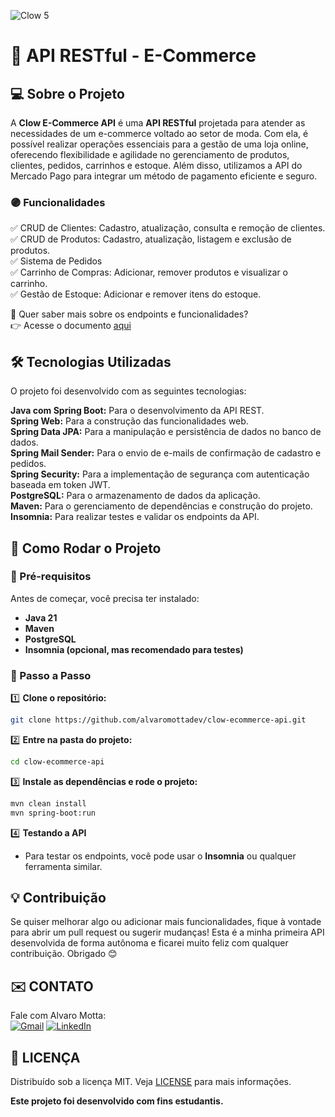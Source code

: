 ![Clow 5](https://github.com/user-attachments/assets/17b7c231-0474-4ddc-bf36-2bc2fce14377)

# 🛒 API RESTful - E-Commerce  

## 💻 Sobre o Projeto  

A **Clow E-Commerce API** é uma **API RESTful** projetada para atender as necessidades de um e-commerce voltado ao setor de moda. Com ela, é possível realizar operações essenciais para a gestão de uma loja online, oferecendo flexibilidade e agilidade no gerenciamento de produtos, clientes, pedidos, carrinhos e estoque. Além disso, utilizamos a API do Mercado Pago para integrar um método de pagamento eficiente e seguro.

### 🟣 Funcionalidades  

✅ CRUD de Clientes: Cadastro, atualização, consulta e remoção de clientes.  
✅ CRUD de Produtos: Cadastro, atualização, listagem e exclusão de produtos.  
✅ Sistema de Pedidos  
✅ Carrinho de Compras: Adicionar, remover produtos e visualizar o carrinho.  
✅ Gestão de Estoque: Adicionar e remover itens do estoque.

📜 Quer saber mais sobre os endpoints e funcionalidades?  
👉 Acesse o documento [aqui](https://sassy-ermine-3c7.notion.site/Clow-E-Commerce-API-1a712b6797b38086abf7c78425ed31c2?pvs=73)

## 🛠 Tecnologias Utilizadas  

O projeto foi desenvolvido com as seguintes tecnologias:  

**Java com Spring Boot:** Para o desenvolvimento da API REST.  
**Spring Web:** Para a construção das funcionalidades web.  
**Spring Data JPA:** Para a manipulação e persistência de dados no banco de dados.  
**Spring Mail Sender:** Para o envio de e-mails de confirmação de cadastro e pedidos.  
**Spring Security:** Para a implementação de segurança com autenticação baseada em token JWT.  
**PostgreSQL:** Para o armazenamento de dados da aplicação.  
**Maven:** Para o gerenciamento de dependências e construção do projeto.  
**Insomnia:** Para realizar testes e validar os endpoints da API.

## 🎯 Como Rodar o Projeto  

### 🔹 Pré-requisitos  
Antes de começar, você precisa ter instalado:  
- **Java 21**  
- **Maven**  
- **PostgreSQL**  
- **Insomnia (opcional, mas recomendado para testes)**  

### 🔹 Passo a Passo  

1️⃣ **Clone o repositório:**  
```bash
git clone https://github.com/alvaromottadev/clow-ecommerce-api.git
```  

2️⃣ **Entre na pasta do projeto:**  
```bash
cd clow-ecommerce-api
```  

3️⃣ **Instale as dependências e rode o projeto:**  
```bash
mvn clean install
mvn spring-boot:run
```  

4️⃣ **Testando a API**  
- Para testar os endpoints, você pode usar o **Insomnia** ou qualquer ferramenta similar.  

## 💡 Contribuição  

Se quiser melhorar algo ou adicionar mais funcionalidades, fique à vontade para abrir um pull request ou sugerir mudanças! Esta é a minha primeira API desenvolvida de forma autônoma e ficarei muito feliz com qualquer contribuição. Obrigado 😊

## ✉️ CONTATO
Fale com Alvaro Motta:  
[![Gmail](https://img.shields.io/badge/Gmail-D14836?logo=gmail&logoColor=white)](mailto:alvaromotta.dev@gmail.com)  [![LinkedIn](https://img.shields.io/badge/LinkedIn-0077B5?logo=linkedin&logoColor=white)](https://www.linkedin.com/in/alvaromottadev/)

## 📃 LICENÇA
Distribuído sob a licença MIT. Veja [LICENSE]("https://github.com/alvaromottadev/clow-ecommerce-api/blob/master/LICENSE) para mais informações.

**Este projeto foi desenvolvido com fins estudantis.**
